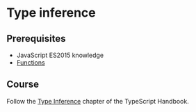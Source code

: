 # Type inference

## Prerequisites

- JavaScript ES2015 knowledge
- [Functions](courses/ts/basics/functions)

## Course

Follow the [Type Inference](https://www.typescriptlang.org/docs/handbook/type-inference.html) chapter of the TypeScript Handbook.
